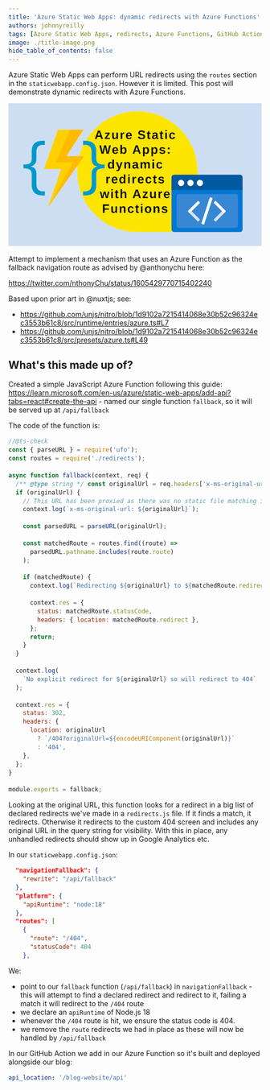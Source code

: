 ```yaml
---
title: 'Azure Static Web Apps: dynamic redirects with Azure Functions'
authors: johnnyreilly
tags: [Azure Static Web Apps, redirects, Azure Functions, GitHub Actions]
image: ./title-image.png
hide_table_of_contents: false
---
```


Azure Static Web Apps can perform URL redirects using the `routes` section in the `staticwebapp.config.json`. However it is limited. This post will demonstrate dynamic redirects with Azure Functions.

![title image reading "Azure Static Web Apps: dynamic redirects with Azure Functions" with the Static Web Apps and Azure Functions logo](title-image.png)

Attempt to implement a mechanism that uses an Azure Function as the fallback navigation route as advised by @anthonychu here:

https://twitter.com/nthonyChu/status/1605429770715402240

Based upon prior art in @nuxtjs; see:

- https://github.com/unjs/nitro/blob/1d9102a7215414068e30b52c96324ec3553b61c8/src/runtime/entries/azure.ts#L7
- https://github.com/unjs/nitro/blob/1d9102a7215414068e30b52c96324ec3553b61c8/src/presets/azure.ts#L49

## What's this made up of?

Created a simple JavaScript Azure Function following this guide: https://learn.microsoft.com/en-us/azure/static-web-apps/add-api?tabs=react#create-the-api - named our single function `fallback`, so it will be served up at `/api/fallback`

The code of the function is:

```js
//@ts-check
const { parseURL } = require('ufo');
const routes = require('./redirects');

async function fallback(context, req) {
  /** @type string */ const originalUrl = req.headers['x-ms-original-url'];
  if (originalUrl) {
    // This URL has been proxied as there was no static file matching it.
    context.log(`x-ms-original-url: ${originalUrl}`);

    const parsedURL = parseURL(originalUrl);

    const matchedRoute = routes.find((route) =>
      parsedURL.pathname.includes(route.route)
    );

    if (matchedRoute) {
      context.log(`Redirecting ${originalUrl} to ${matchedRoute.redirect}`);

      context.res = {
        status: matchedRoute.statusCode,
        headers: { location: matchedRoute.redirect },
      };
      return;
    }
  }

  context.log(
    `No explicit redirect for ${originalUrl} so will redirect to 404`
  );

  context.res = {
    status: 302,
    headers: {
      location: originalUrl
        ? `/404?originalUrl=${encodeURIComponent(originalUrl)}`
        : '404',
    },
  };
}

module.exports = fallback;
```

Looking at the original URL, this function looks for a redirect in a big list of declared redirects we've made in a `redirects.js` file. If it finds a match, it redirects. Otherwise it redirects to the custom 404 screen and includes any original URL in the query string for visibility. With this in place, any unhandled redirects should show up in Google Analytics etc.

In our `staticwebapp.config.json`:

```json
  "navigationFallback": {
    "rewrite": "/api/fallback"
  },
  "platform": {
    "apiRuntime": "node:18"
  },
  "routes": [
    {
      "route": "/404",
      "statusCode": 404
    },
```

We:

- point to our `fallback` function (`/api/fallback`) in `navigationFallback` - this will attempt to find a declared redirect and redirect to it, failing a match it will redirect to the `/404` route
- we declare an `apiRuntime` of Node.js 18
- whenever the `/404` route is hit, we ensure the status code is 404.
- we remove the `route` redirects we had in place as these will now be handled by `/api/fallback`

In our GitHub Action we add in our Azure Function so it's built and deployed alongside our blog:

```yml
api_location: '/blog-website/api'
```

